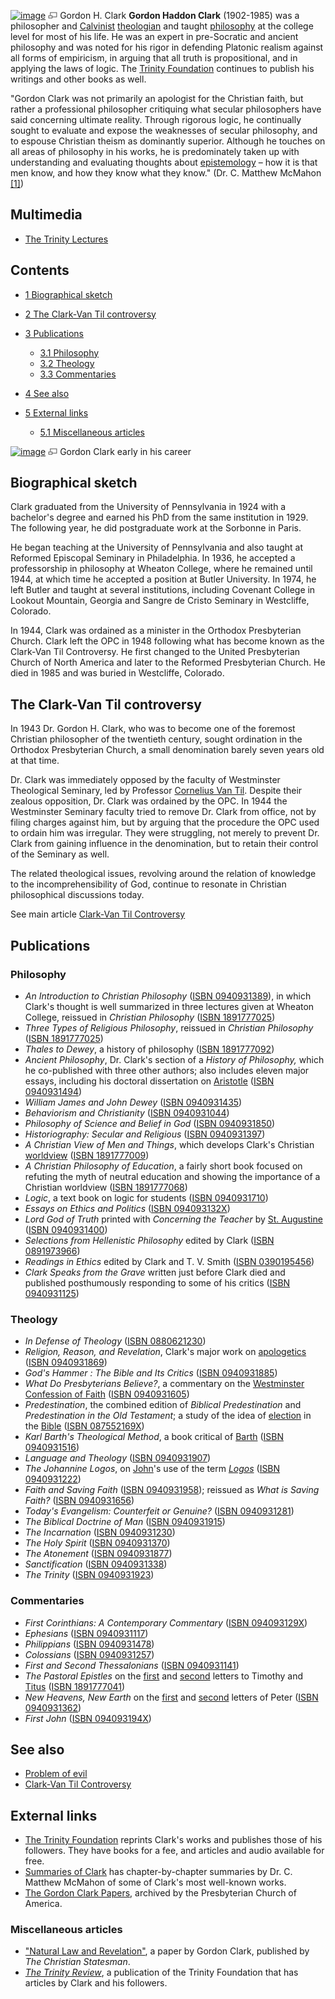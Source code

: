 [![image](images/thumb/d/d0/Clark2.jpg/180px-Clark2.jpg)](http://www.theopedia.com/File:Clark2.jpg)
[![image](data:image/png;base64,iVBORw0KGgoAAAANSUhEUgAAAA8AAAALCAAAAACFLIiAAAAAAnRSTlMA/1uRIrUAAABPSURBVAjXY/j///+5vXDwjAHIr26ZAgXZe8H8a/+hoIcw/9nevdVL9+79DuPvzQYZFPUezu8BMZLXgkExnD8HAu6hqv//n+HZVjD4DuUDAKlChD3fj6aPAAAAAElFTkSuQmCC)](http://www.theopedia.com/File:Clark2.jpg "Enlarge")
Gordon H. Clark
**Gordon Haddon Clark** (1902-1985) was a philosopher and
[Calvinist](Calvinist "Calvinist")
[theologian](Theologian "Theologian") and taught
[philosophy](Philosophy "Philosophy") at the college level for most
of his life. He was an expert in pre-Socratic and ancient
philosophy and was noted for his rigor in defending Platonic
realism against all forms of empiricism, in arguing that all truth
is propositional, and in applying the laws of logic. The
[Trinity Foundation](http://www.trinityfoundation.org) continues to
publish his writings and other books as well.

"Gordon Clark was not primarily an apologist for the Christian
faith, but rather a professional philosopher critiquing what
secular philosophers have said concerning ultimate reality. Through
rigorous logic, he continually sought to evaluate and expose the
weaknesses of secular philosophy, and to espouse Christian theism
as dominantly superior. Although he touches on all areas of
philosophy in his works, he is predominately taken up with
understanding and evaluating thoughts about
[epistemology](Epistemology "Epistemology") – how it is that men
know, and how they know what they know." (Dr. C. Matthew McMahon
[[1]](http://www.apuritansmind.com/GordonClark/GordonClarkMainPage.htm))



## Multimedia

-   [The Trinity Lectures](http://www.trinitylectures.org/MP3_downloads.php)

## Contents

-   [1 Biographical sketch](#Biographical_sketch)
-   [2 The Clark-Van Til controversy](#The_Clark-Van_Til_controversy)
-   [3 Publications](#Publications)
    -   [3.1 Philosophy](#Philosophy)
    -   [3.2 Theology](#Theology)
    -   [3.3 Commentaries](#Commentaries)

-   [4 See also](#See_also)
-   [5 External links](#External_links)
    -   [5.1 Miscellaneous articles](#Miscellaneous_articles)


[![image](images/thumb/4/48/GordonHaddonClark.jpg/180px-GordonHaddonClark.jpg)](http://www.theopedia.com/File:GordonHaddonClark.jpg)
[![image](data:image/png;base64,iVBORw0KGgoAAAANSUhEUgAAAA8AAAALCAAAAACFLIiAAAAAAnRSTlMA/1uRIrUAAABPSURBVAjXY/j///+5vXDwjAHIr26ZAgXZe8H8a/+hoIcw/9nevdVL9+79DuPvzQYZFPUezu8BMZLXgkExnD8HAu6hqv//n+HZVjD4DuUDAKlChD3fj6aPAAAAAElFTkSuQmCC)](http://www.theopedia.com/File:GordonHaddonClark.jpg "Enlarge")
Gordon Clark early in his career
## Biographical sketch

Clark graduated from the University of Pennsylvania in 1924 with a
bachelor's degree and earned his PhD from the same institution in
1929. The following year, he did postgraduate work at the Sorbonne
in Paris.

He began teaching at the University of Pennsylvania and also taught
at Reformed Episcopal Seminary in Philadelphia. In 1936, he
accepted a professorship in philosophy at Wheaton College, where he
remained until 1944, at which time he accepted a position at Butler
University. In 1974, he left Butler and taught at several
institutions, including Covenant College in Lookout Mountain,
Georgia and Sangre de Cristo Seminary in Westcliffe, Colorado.

In 1944, Clark was ordained as a minister in the Orthodox
Presbyterian Church. Clark left the OPC in 1948 following what has
become known as the Clark-Van Til Controversy. He first changed to
the United Presbyterian Church of North America and later to the
Reformed Presbyterian Church. He died in 1985 and was buried in
Westcliffe, Colorado.

## The Clark-Van Til controversy

In 1943 Dr. Gordon H. Clark, who was to become one of the foremost
Christian philosopher of the twentieth century, sought ordination
in the Orthodox Presbyterian Church, a small denomination barely
seven years old at that time.

Dr. Clark was immediately opposed by the faculty of Westminster
Theological Seminary, led by Professor
[Cornelius Van Til](Cornelius_Van_Til "Cornelius Van Til"). Despite
their zealous opposition, Dr. Clark was ordained by the OPC. In
1944 the Westminster Seminary faculty tried to remove Dr. Clark
from office, not by filing charges against him, but by arguing that
the procedure the OPC used to ordain him was irregular. They were
struggling, not merely to prevent Dr. Clark from gaining influence
in the denomination, but to retain their control of the Seminary as
well.

The related theological issues, revolving around the relation of
knowledge to the incomprehensibility of God, continue to resonate
in Christian philosophical discussions today.

See main article
[Clark-Van Til Controversy](Clark-Van_Til_Controversy "Clark-Van Til Controversy")
## Publications

### Philosophy

-   *An Introduction to Christian Philosophy*
    ([ISBN 0940931389](http://www.theopedia.com/Special:BookSources/0940931389)),
    in which Clark's thought is well summarized in three lectures given
    at Wheaton College, reissued in *Christian Philosophy*
    ([ISBN 1891777025](http://www.theopedia.com/Special:BookSources/1891777025))
-   *Three Types of Religious Philosophy*, reissued in
    *Christian Philosophy*
    ([ISBN 1891777025](http://www.theopedia.com/Special:BookSources/1891777025))
-   *Thales to Dewey*, a history of philosophy
    ([ISBN 1891777092](http://www.theopedia.com/Special:BookSources/1891777092))
-   *Ancient Philosophy*, Dr. Clark's section of a
    *History of Philosophy,* which he co-published with three other
    authors; also includes eleven major essays, including his doctoral
    dissertation on
    [Aristotle](index.php?title=Aristotle&action=edit&redlink=1 "Aristotle (page does not exist)")
    ([ISBN 0940931494](http://www.theopedia.com/Special:BookSources/0940931494))
-   *William James and John Dewey*
    ([ISBN 0940931435](http://www.theopedia.com/Special:BookSources/0940931435))
-   *Behaviorism and Christianity*
    ([ISBN 0940931044](http://www.theopedia.com/Special:BookSources/0940931044))
-   *Philosophy of Science and Belief in God*
    ([ISBN 0940931850](http://www.theopedia.com/Special:BookSources/0940931850))
-   *Historiography: Secular and Religious*
    ([ISBN 0940931397](http://www.theopedia.com/Special:BookSources/0940931397))
-   *A Christian View of Men and Things*, which develops Clark's
    Christian [worldview](Worldview "Worldview")
    ([ISBN 1891777009](http://www.theopedia.com/Special:BookSources/1891777009))
-   *A Christian Philosophy of Education*, a fairly short book
    focused on refuting the myth of neutral education and showing the
    importance of a Christian worldview
    ([ISBN 1891777068](http://www.theopedia.com/Special:BookSources/1891777068))
-   *Logic*, a text book on logic for students
    ([ISBN 0940931710](http://www.theopedia.com/Special:BookSources/0940931710))
-   *Essays on Ethics and Politics*
    ([ISBN 094093132X](http://www.theopedia.com/Special:BookSources/094093132X))
-   *Lord God of Truth* printed with *Concerning the Teacher* by
    [St. Augustine](Augustine_of_Hippo "Augustine of Hippo")
    ([ISBN 0940931400](http://www.theopedia.com/Special:BookSources/0940931400))
-   *Selections from Hellenistic Philosophy* edited by Clark
    ([ISBN 0891973966](http://www.theopedia.com/Special:BookSources/0891973966))
-   *Readings in Ethics* edited by Clark and T. V. Smith
    ([ISBN 0390195456](http://www.theopedia.com/Special:BookSources/0390195456))
-   *Clark Speaks from the Grave* written just before Clark died
    and published posthumously responding to some of his critics
    ([ISBN 0940931125](http://www.theopedia.com/Special:BookSources/0940931125))

### Theology

-   *In Defense of Theology*
    ([ISBN 0880621230](http://www.theopedia.com/Special:BookSources/0880621230))
-   *Religion, Reason, and Revelation*, Clark's major work on
    [apologetics](Apologetics "Apologetics")
    ([ISBN 0940931869](http://www.theopedia.com/Special:BookSources/0940931869))
-   *God's Hammer : The Bible and Its Critics*
    ([ISBN 0940931885](http://www.theopedia.com/Special:BookSources/0940931885))
-   *What Do Presbyterians Believe?*, a commentary on the
    [Westminster Confession of Faith](Westminster_Confession_of_Faith "Westminster Confession of Faith")
    ([ISBN 0940931605](http://www.theopedia.com/Special:BookSources/0940931605))
-   *Predestination*, the combined edition of
    *Biblical Predestination* and
    *Predestination in the Old Testament*; a study of the idea of
    [election](Predestination "Predestination") in the
    [Bible](Bible "Bible")
    ([ISBN 087552169X](http://www.theopedia.com/Special:BookSources/087552169X))
-   *Karl Barth's Theological Method*, a book critical of
    [Barth](Karl_Barth "Karl Barth")
    ([ISBN 0940931516](http://www.theopedia.com/Special:BookSources/0940931516))
-   *Language and Theology*
    ([ISBN 0940931907](http://www.theopedia.com/Special:BookSources/0940931907))
-   *The Johannine Logos*, on [John](John "John")'s use of the term
    *[Logos](Logos "Logos")*
    ([ISBN 0940931222](http://www.theopedia.com/Special:BookSources/0940931222))
-   *Faith and Saving Faith*
    ([ISBN 0940931958](http://www.theopedia.com/Special:BookSources/0940931958));
    reissued as *What is Saving Faith?*
    ([ISBN 0940931656](http://www.theopedia.com/Special:BookSources/0940931656))
-   *Today's Evangelism: Counterfeit or Genuine?*
    ([ISBN 0940931281](http://www.theopedia.com/Special:BookSources/0940931281))
-   *The Biblical Doctrine of Man*
    ([ISBN 0940931915](http://www.theopedia.com/Special:BookSources/0940931915))
-   *The Incarnation*
    ([ISBN 0940931230](http://www.theopedia.com/Special:BookSources/0940931230))
-   *The Holy Spirit*
    ([ISBN 0940931370](http://www.theopedia.com/Special:BookSources/0940931370))
-   *The Atonement*
    ([ISBN 0940931877](http://www.theopedia.com/Special:BookSources/0940931877))
-   *Sanctification*
    ([ISBN 0940931338](http://www.theopedia.com/Special:BookSources/0940931338))
-   *The Trinity*
    ([ISBN 0940931923](http://www.theopedia.com/Special:BookSources/0940931923))

### Commentaries

-   *First Corinthians: A Contemporary Commentary*
    ([ISBN 094093129X](http://www.theopedia.com/Special:BookSources/094093129X))
-   *Ephesians*
    ([ISBN 0940931117](http://www.theopedia.com/Special:BookSources/0940931117))
-   *Philippians*
    ([ISBN 0940931478](http://www.theopedia.com/Special:BookSources/0940931478))
-   *Colossians*
    ([ISBN 0940931257](http://www.theopedia.com/Special:BookSources/0940931257))
-   *First and Second Thessalonians*
    ([ISBN 0940931141](http://www.theopedia.com/Special:BookSources/0940931141))
-   *The Pastoral Epistles* on the
    [first](First_Epistle_to_Timothy "First Epistle to Timothy") and
    [second](Second_Epistle_to_Timothy "Second Epistle to Timothy")
    letters to Timothy and [Titus](Epistle_to_Titus "Epistle to Titus")
    ([ISBN 1891777041](http://www.theopedia.com/Special:BookSources/1891777041))
-   *New Heavens, New Earth* on the
    [first](First_Epistle_of_Peter "First Epistle of Peter") and
    [second](Second_Epistle_of_Peter "Second Epistle of Peter") letters
    of Peter
    ([ISBN 0940931362](http://www.theopedia.com/Special:BookSources/0940931362))
-   *First John*
    ([ISBN 094093194X](http://www.theopedia.com/Special:BookSources/094093194X))

## See also

-   [Problem of evil](Problem_of_evil "Problem of evil")
-   [Clark-Van Til Controversy](Clark-Van_Til_Controversy "Clark-Van Til Controversy")

## External links

-   [The Trinity Foundation](http://www.trinityfoundation.org/)
    reprints Clark's works and publishes those of his followers. They
    have books for a fee, and articles and audio available for free.
-   [Summaries of Clark](http://www.apuritansmind.com/Apologetics/GordonClark/GordonClarkMainPage.htm)
    has chapter-by-chapter summaries by Dr. C. Matthew McMahon of some
    of Clark's most well-known works.
-   [The Gordon Clark Papers](http://www.pcahistory.org/findingaids/clark/index.html),
    archived by the Presbyterian Church of America.

### Miscellaneous articles

-   ["Natural Law and Revelation"](http://www.natreformassn.org/statesman/00/natlawrv.html),
    a paper by Gordon Clark, published by *The Christian Statesman*.
-   [*The Trinity Review*](http://www.trinityfoundation.org/archive.php),
    a publication of the Trinity Foundation that has articles by Clark
    and his followers.



